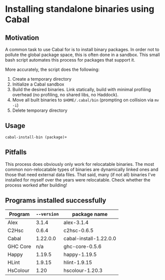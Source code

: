 Installing standalone binaries using Cabal
==========================================



Motivation
----------

A common task to use Cabal for is to install binary packages. In order not to
pollute the global package space, this is often done in a sandbox. This small
bash script automates this process for packages that support it.

More accurately, the script does the following:

1. Create a temporary directory
2. Initialize a Cabal sandbox
3. Build the desired binaries. Link statically, build with minimal profiling
   overhead (no profiling, no shared libs, no Haddock).
4. Move all built binaries to `$HOME/.cabal/bin` (prompting on collision
   via `mv -i`)
5. Delete temporary directory

Usage
-----

`cabal-install-bin (package)+`



Pitfalls
--------

This process does obviously only work for relocatable binaries. The most common
non-relocatable types of binaries are dynamically linked ones and those that
need external data files. That said, many (if not all) binaries I've installed
for myself over the years were relocatable. Check whether the process worked
after building!



Programs installed successfully
-------------------------------

Program   | `--version` | package name
----------|-------------|-------------
Alex      | 3.1.4       | alex-3.1.4
C2Hsc     | 0.6.4       | c2hsc-0.6.5
Cabal     | 1.22.0.0    | cabal-install-1.22.0.0
GHC Core  | n/a         | ghc-core-0.5.6
Happy     | 1.19.5      | happy-1.19.5
HLint     | 1.9.15      | hlint-1.9.15
HsColour  | 1.20        | hscolour-1.20.3